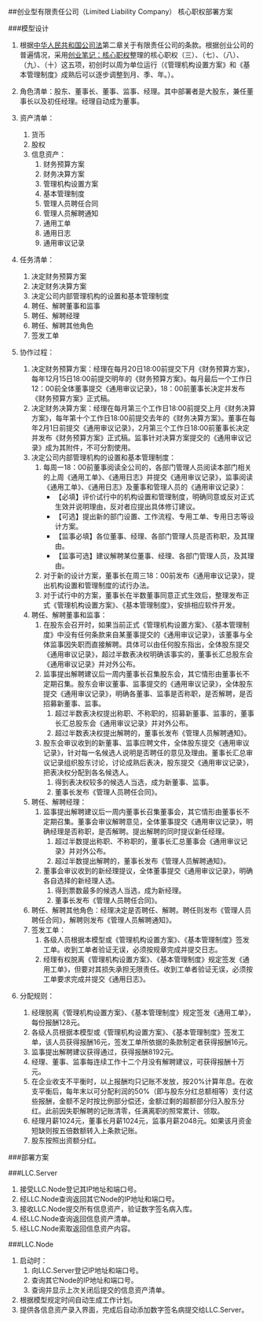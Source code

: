 ##创业型有限责任公司（Limited Liability Company）
核心职权部署方案

###模型设计
1. 根据[中华人民共和国公司法](http://www.saic.gov.cn/zcfg/fl/xxb/201402/t20140227_142232.html)第二章关于有限责任公司的条款。根据创业公司的普遍情况，采用[创业笔记：核心职权](http://blog.sina.com.cn/s/blog_591ac3040102v67u.html)整理的核心职权（三）、（七）、（八）、（九）、（十）这五项，初创时以周为单位运行（《管理机构设置方案》和《基本管理制度》成熟后可以逐步调整到月、季、年。）。
2. 角色清单：股东、董事长、董事、监事、经理。其中部署者是大股东，兼任董事长以及初任经理。经理自动成为董事。
3. 资产清单：
	1. 货币
	2. 股权
	3. 信息资产：
		1. 财务预算方案
		2. 财务决算方案
		3. 管理机构设置方案
		4. 基本管理制度
		5. 管理人员聘任合同
		6. 管理人员解聘通知
		7. 通用工单
		8. 通用日志
		9. 通用审议记录
4. 任务清单：
	1. 决定财务预算方案
	2. 决定财务决算方案
	3. 决定公司内部管理机构的设置和基本管理制度
	4. 聘任、解聘董事和监事
	5. 聘任、解聘经理
	6. 聘任、解聘其他角色
	7. 签发工单

5. 协作过程：
	1. 决定财务预算方案：经理在每月20日18:00前提交下月《财务预算方案》，每年12月15日18:00前提交明年的《财务预算方案》。每月最后一个工作日12：00前全体董事提交《通用审议记录》，18：00前董事长决定并发布《财务预算方案》正式稿。
	2. 决定财务决算方案：经理在每月第三个工作日18:00前提交上月《财务决算方案》，每年第十个工作日18:00前提交去年的《财务决算方案》。董事在每年2月1日前提交《通用审议记录》，2月第三个工作日18:00前董事长决定并发布《财务预算方案》正式稿。监事针对决算方案提交的《通用审议记录》成为其附件，不可分割使用。
	3. 决定公司内部管理机构的设置和基本管理制度：
		1. 每周一18：00前董事阅读全公司的，各部门管理人员阅读本部门相关的上周《通用工单》、《通用日志》并提交《通用审议记录》，监事阅读《通用工单》、《通用日志》及董事和管理人员的《通用审议记录》：
			- 【必填】评价试行中的机构设置和管理制度，明确同意或反对正式生效并说明理由，反对者应提出具体修订建议。
			- 【可选】提出新的部门设置、工作流程、专用工单、专用日志等设计方案。
			- 【监事必填】各位董事、经理、各部门管理人员是否称职，及其理由。
			- 【监事可选】建议解聘某位董事、经理、各部门管理人员，及其理由。
		2. 对于新的设计方案，董事长在周三18：00前发布《通用审议记录》，提出机构设置和管理制度的试行办法。
		3. 对于试行中的方案，董事长在半数董事同意正式生效后，整理发布正式《管理机构设置方案》、《基本管理制度》，安排相应软件开发。
	4. 聘任、解聘董事和监事：
		1. 在股东会召开时，如果当前正式《管理机构设置方案》、《基本管理制度》中没有任何条款来自某董事提交的《通用审议记录》，该董事与全体监事因失职而直接解聘。具体可以由任何股东指出，全体股东提交《通用审议记录》，超过半数表决权明确该事实的，董事长汇总股东会《通用审议记录》并对外公布。
		2. 监事提出解聘建议后一周内董事长召集股东会，其它情形由董事长不定期召集。股东会审议董事、监事提交的《通用审议记录》，全体股东提交《通用审议记录》，明确各董事、监事是否称职，是否解聘，是否招募新董事、监事。
			1. 超过半数表决权提出称职、不称职的，招募新董事、监事的，董事长汇总股东会《通用审议记录》并对外公布。
			2. 超过半数表决权提出解聘的，董事长发布《管理人员解聘通知》。
		3. 股东会审议收到的新董事、监事应聘文件，全体股东提交《通用审议记录》，针对每一名候选人说明是否聘任的意见及理由。董事长汇总审议记录组织股东讨论，讨论成熟后表决，股东提交《通用审议记录》，把表决权分配到各名候选人。
			1. 得到表决权较多的候选人当选，成为新董事、监事。
			2. 董事长发布《管理人员聘任合同》。
	5. 聘任、解聘经理：
		1. 监事提出解聘建议后一周内董事长召集董事会，其它情形由董事长不定期召集。董事会审议解聘意见，全体董事提交《通用审议记录》，明确经理是否称职，是否解聘。提出解聘的同时提议新任经理。
			1. 超过半数提出称职、不称职的，董事长汇总董事会《通用审议记录》并对外公布。
			2. 超过半数提出解聘的，董事长发布《管理人员解聘通知》。
		2. 董事会审议收到的新经理提议，全体董事提交《通用审议记录》，明确各自选择的新经理人选。
			1. 得到票数最多的候选人当选，成为新经理。
			2. 董事长发布《管理人员聘任合同》。
	6. 聘任、解聘其他角色：经理决定是否聘任、解聘。聘任则发布《管理人员聘任合同》，解聘则发布《管理人员解聘通知》。
	7. 签发工单：
		1. 各级人员根据本模型或《管理机构设置方案》、《基本管理制度》签发工单。收到工单者验证无误，必须按规章完成并提交日志。
		2. 经理有权脱离《管理机构设置方案》、《基本管理制度》规定签发《通用工单》，但要对其损失承担无限责任。收到工单者验证无误，必须按工单要求完成并提交《通用日志》。

6. 分配规则：
	1. 经理脱离《管理机构设置方案》、《基本管理制度》规定签发《通用工单》，每份报酬128元。
	2. 各级人员根据本模型或《管理机构设置方案》、《基本管理制度》签发工单，该人员获得报酬16元，签发工单所依据的条款制定者获得报酬16元。
	3. 监事提出解聘建议获得通过，获得报酬8192元。
	4. 经理、董事、监事每连续工作十二个月没有解聘建议，可获得报酬十万元。
	5. 在企业收支不平衡时，以上报酬均只记账不发放，按20%计算年息。在收支平衡后，每年末以可分配利润的50%（即与股东分红总额相等）支付这些报酬，金额不足时按比例部分偿还，金额过剩的超额部分归入股东分红。此前因失职解聘的记账清零，任满离职的照常累计、领取。
	6. 经理月薪1024元，董事长月薪1024元，监事月薪2048元。如果该月资金短缺则按五倍数额转入上条款记账。
	7. 股东按照出资额分红。


###部署方案

###LLC.Server
1. 接受LLC.Node登记其IP地址和端口号。
2. 经LLC.Node查询返回其它Node的IP地址和端口号。
3. 接收LLC.Node提交所有信息资产，验证数字签名病入库。
4. 经LLC.Node查询返回信息资产清单。
5. 经LLC.Node索取返回信息资产内容。

###LLC.Node
1. 启动时：
	1. 向LLC.Server登记IP地址和端口号。
	2. 查询其它Node的IP地址和端口号。
	3. 查询并显示上次关闭后提交的信息资产清单。 
2. 根据模型规定时间自动生成工作计划。
3. 提供各信息资产录入界面，完成后自动添加数字签名病提交给LLC.Server。
